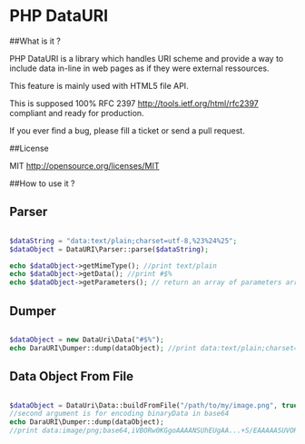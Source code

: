 PHP DataURI
============

##What is it ?

PHP DataURI is  a library which handles URI scheme and provide a way to include
data in-line in web pages as if they were external ressources.

This feature is mainly used with HTML5 file API.

This is supposed 100% RFC 2397 http://tools.ietf.org/html/rfc2397 compliant and ready for production.
 
If you ever find a bug, please fill a ticket or send a pull request.

##License 

MIT http://opensource.org/licenses/MIT


##How to use it ?


Parser
-------

```php

$dataString = "data:text/plain;charset=utf-8,%23%24%25";
$dataObject = DataURI\Parser::parse($dataString);

echo $dataObject->getMimeType(); //print text/plain
echo $dataObject->getData(); //print #$%
echo $dataObject->getParameters(); // return an array of parameters array('charset' => 'utf-8')

```


Dumper
------

```php

$dataObject = new DataUri\Data("#$%");
echo DaraURI\Dumper::dump(dataObject); //print data:text/plain;charset=utf-8,%23%24%25

```

Data Object From File
---------------------

```php

$dataObject = DataUri\Data::buildFromFile("/path/to/my/image.png", true);
//second argument is for encoding binaryData in base64
echo DaraURI\Dumper::dump(dataObject); 
//print data:image/png;base64,iVBORw0KGgoAAAANSUhEUgAA...+S/EAAAAASUVORK5CYII=

```

